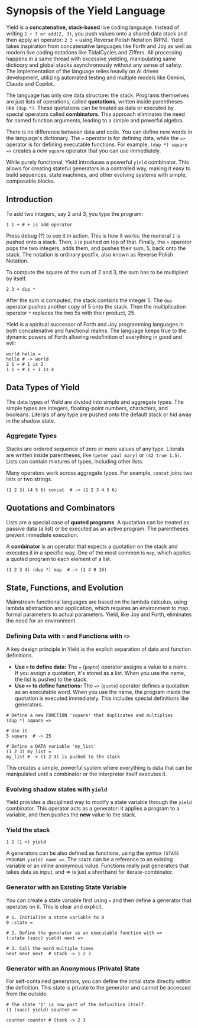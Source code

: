 # Synopsis of the Yield Language

Yield is a **concatenative, stack-based** live coding language. Instead of writing `2 + 3 or add(2, 3)`, you push values onto a shared data stack and then apply an operator: `2 3 +` using Reverse Polish Notation (RPN). Yield takes inspiration from concatenative languages like Forth and Joy as well as modern live coding notations like TidalCycles and Ziffers. All processing happens in a same thread with excessive yielding, manipulating same dictioqry and global stacks asynchronously without any sense of safety. The implementation of the language relies heavily on AI driven development, utilizing automated testing and multiple models like Gemini, Claude and Copilot.

The language has only one data structure: the stack. Programs themselves are just lists of operations, called **quotations**, written inside parentheses like `(dup *)`. These quotations can be treated as data or executed by special operators called **combinators**. This approach eliminates the need for named function arguments, leading to a simple and powerful algebra.

There is no difference between data and code. You can define new words in the language's dictionary. The `=` operator is for defining data, while the `=>` operator is for defining executable functions. For example, `(dup *) square =>` creates a new `square` operator that you can use immediately.

While purely functional, Yield introduces a powerful `yield` combinator. This allows for creating stateful generators in a controlled way, making it easy to build sequences, state machines, and other evolving systems with simple, composable blocks.

## Introduction

To add two integers, say 2 and 3, you type the program:

```
1 1 + # + is add operator
```

Press debug (?) to see it in action. This is how it works: the numeral `2` is pushed onto a stack. Then, `3` is pushed on top of that. Finally, the `+` operator pops the two integers, adds them, and pushes their sum, 5, back onto the stack. The notation is ordinary postfix, also known as Reverse Polish Notation.

To compute the square of the sum of 2 and 3, the sum has to be multiplied by itself.

```
2 3 + dup *
```

After the sum is computed, the stack contains the integer 5. The `dup` operator pushes another copy of 5 onto the stack. Then the multiplication operator `*` replaces the two 5s with their product, 25.

Yield is a spiritual successor of Forth and Joy programming languages in both concatenative and functional realms. The language keeps true to the dynamic powers of Forth allowing redefinition of everything in good and evil:
```
world hello =
hello # -> world
2 1 = # 1 is 2
1 1 + # 1 + 1 is 4
```

## Data Types of Yield

The data types of Yield are divided into simple and aggregate types. The simple types are integers, floating-point numbers, characters, and booleans. Literals of any type are pushed onto the default stack or hid away in the shadow state.

### Aggregate Types

Stacks are ordered sequence of zero or more values of any type. Literals are written inside parentheses, like `(peter paul mary)` or `(42 true 1.5)`. Lists can contain mixtures of types, including other lists.

Many operators work across aggregate types. For example, `concat` joins two lists or two strings.

```
(1 2 3) (4 5 6) concat  # -> (1 2 3 4 5 6)
```

## Quotations and Combinators

Lists are a special case of **quoted programs**. A quotation can be treated as passive data (a list) or be executed as an active program. The parentheses prevent immediate execution.

A **combinator** is an operator that expects a quotation on the stack and executes it in a specific way. One of the most common is `map`, which applies a quoted program to each element of a list.

```
(1 2 3 4) (dup *) map  # -> (1 4 9 16)
```

## State, Functions, and Evolution

Mainstream functional languages are based on the lambda calculus, using lambda abstraction and application, which requires an environment to map formal parameters to actual parameters. Yield, like Joy and Forth, eliminates the need for an environment.

### Defining Data with `=` and Functions with `=>`

A key design principle in Yield is the explicit separation of data and function definitions.
*   **Use `=` to define data:** The `=` (`popto`) operator assigns a value to a name. If you assign a quotation, it's stored as a list. When you use the name, the list is pushed to the stack.
*   **Use `=>` to define functions:** The `=>` (`quote`) operator defines a quotation as an executable word. When you use the name, the program inside the quotation is executed immediately. This includes special definitions like generators.

```
# Define a new FUNCTION 'square' that duplicates and multiplies
(dup *) square =>

# Use it
5 square  # -> 25

# Define a DATA variable 'my_list'
(1 2 3) my_list =
my_list # -> (1 2 3) is pushed to the stack
```

This creates a simple, powerful system where everything is data that can be manipulated until a combinator or the interpreter itself executes it.

### Evolving shadow states with `yield`

Yield provides a disciplined way to modify a state variable through the `yield` combinator. This operator acts as a generator: it applies a program to a variable, and then pushes the **new** value to the stack.

### Yield the stack

```
1 2 (1 +) yield
```

A generators can be also defined as functions, using the syntax `(STATE PROGRAM yield) name =>`. The `STATE` can be a reference to an existing variable or an inline anonymous value. Functions really just generators that takes data as input, and => is just a shorthand for iterate-combinator.

### Generator with an Existing State Variable
You can create a state variable first using `=` and then define a generator that operates on it. This is clear and explicit.
```
# 1. Initialize a state variable to 0
0 :state =

# 2. Define the generator as an executable function with =>
(:state (succ) yield) next =>

# 3. Call the word multiple times
next next next  # Stack -> 1 2 3
```

### Generator with an Anonymous (Private) State
For self-contained generators, you can define the initial state directly within the definition. This state is private to the generator and cannot be accessed from the outside.
```
# The state '1' is now part of the definition itself.
(1 (succ) yield) counter =>

counter counter # Stack -> 2 3
```
